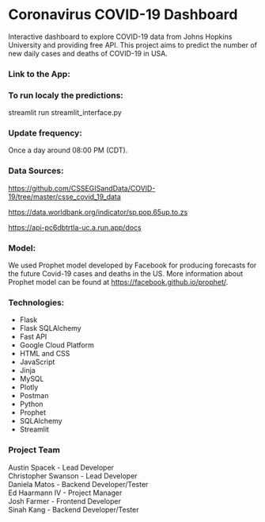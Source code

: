
# Coronavirus COVID-19 Dashboard

Interactive dashboard to explore COVID-19 data from Johns Hopkins University and providing free API.
This project aims to predict the number of new daily cases and deaths of COVID-19 in USA.

### Link to the App:

### To run localy the predictions:
streamlit run streamlit_interface.py

### Update frequency:
Once a day around 08:00 PM (CDT).

### Data Sources:
https://github.com/CSSEGISandData/COVID-19/tree/master/csse_covid_19_data

https://data.worldbank.org/indicator/sp.pop.65up.to.zs

https://api-pc6dbtrtla-uc.a.run.app/docs

### Model:
We used Prophet model developed by Facebook for producing forecasts for the future Covid-19 cases and deaths in the US.
More information about Prophet model can be found at https://facebook.github.io/prophet/.

### Technologies:
* Flask
* Flask SQLAlchemy
* Fast API
* Google Cloud Platform
* HTML and CSS
* JavaScript
* Jinja
* MySQL
* Plotly
* Postman
* Python 
* Prophet
* SQLAlchemy
* Streamlit 

### Project Team

Austin Spacek - Lead Developer <br />
Christopher Swanson - Lead Developer <br />
Daniela Matos - Backend Developer/Tester <br />
Ed Haarmann IV - Project Manager <br />
Josh Farmer - Frontend Developer <br />
Sinah Kang - Backend Developer/Tester
